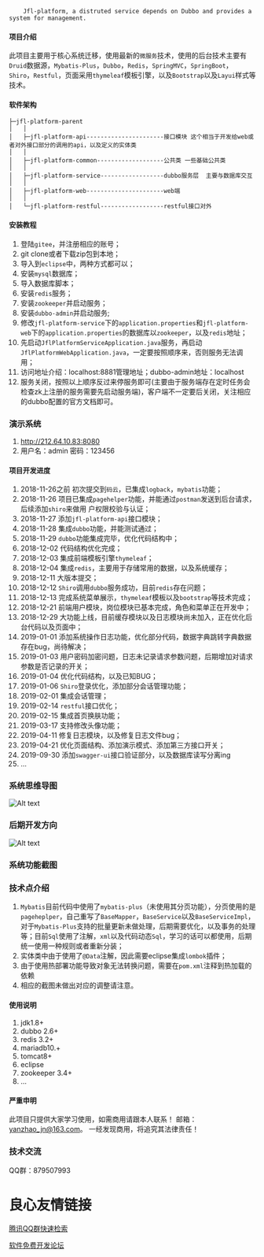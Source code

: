  
     
     
    	Jfl-platform, a distruted service depends on Dubbo and provides a system for management.
    	 
    	 
      		 
   		 
   		 
      		 
   		         	  
    	 
       		 
     	 
     	 
       		 
     	 
         
 


#### 项目介绍
 此项目主要用于核心系统迁移，使用最新的`微服务`技术，使用的后台技术主要有`Druid`数据源，`Mybatis-Plus`，`Dubbo`，`Redis`，`SpringMVC`，`SpringBoot`，`Shiro`，`Restful`，页面采用`thymeleaf`模板引擎，以及`Bootstrap`以及`Layui`样式等技术。

#### 软件架构
```
├─jfl-platform-parent
│	│
│	├─jfl-platform-api----------------------接口模块 这个相当于开发给web或者对外接口部分的调用的api，以及定义的实体类
│	│
│	├─jfl-platform-common-------------------公共类 一些基础公共类
│	│
│	├─jfl-platform-service------------------dubbo服务层  主要与数据库交互
│	│
│	├─jfl-platform-web----------------------web端
│	│
│	└─jfl-platform-restful------------------restful接口对外
```


#### 安装教程

1. 登陆`gitee`，并注册相应的账号；
2. git clone或者下载zip包到本地；
3. 导入到`eclipse`中，两种方式都可以；
4. 安装`mysql`数据库；
5. 导入数据库脚本；
6. 安装`redis`服务；
7. 安装`zookeeper`并启动服务；
8. 安装`dubbo-admin`并启动服务;
9. 修改`jfl-platform-service`下的`application.properties`和`jfl-platform-web`下的`application.properties`的数据库以`zookeeper`，以及`redis`地址；
10. 先启动`JflPlatformServiceApplication.java`服务，再启动`JflPlatformWebApplication.java`，一定要按照顺序来，否则服务无法调用；
11. 访问地址介绍：localhost:8881管理地址；dubbo-admin地址：localhost
12. 服务关闭，按照以上顺序反过来停服务即可(主要由于服务端存在定时任务会检查zk上注册的服务需要先启动服务端)，客户端不一定要后关闭，关注相应的dubbo配置的官方文档即可。

### 演示系统
1. http://212.64.10.83:8080
2. 用户名：admin 密码：123456


#### 项目开发进度
1. 2018-11-26之前  初次提交到`码云`，已集成`logback`，`mybatis`功能；
2. 2018-11-26  项目已集成`pagehelper`功能，并能通过`postman`发送到后台请求，后续添加`shiro`来做用 户权限校验与认证；
3. 2018-11-27 添加`jfl-platform-api`接口模块；
4. 2018-11-28 集成`dubbo`功能，并能测试通过；
5. 2018-11-29 `dubbo`功能集成完毕，优化代码结构中；
6. 2018-12-02 代码结构优化完成；
7. 2018-12-03 集成前端模板引擎`thymeleaf`；
8. 2018-12-04 集成`redis`，主要用于存储常用的数据，以及系统缓存；
9. 2018-12-11 大版本提交；
10. 2018-12-12 `Shiro`调用`dubbo`服务成功，目前`redis`存在问题；
11. 2018-12-13 完成系统菜单展示，`thymeleaf`模板以及`bootstrap`等技术完成；
12. 2018-12-21 前端用户模块，岗位模块已基本完成，角色和菜单正在开发中；
13. 2018-12-29 大功能上线，目前缓存模块以及日志模块尚未加入，正在优化后台代码以及页面中；
14. 2019-01-01 添加系统操作日志功能，优化部分代码，数据字典跳转字典数据存在bug，尚待解决；
15. 2019-01-03 用户密码加密问题，日志未记录请求参数问题，后期增加对请求参数是否记录的开关；
16. 2019-01-04 优化代码结构，以及已知BUG；
17. 2019-01-06 `Shiro`登录优化，添加部分会话管理功能；
18. 2019-02-01 集成会话管理；
19. 2019-02-14 `restful`接口优化；
20. 2019-02-15 集成首页换肤功能；
21. 2019-03-17 支持修改头像功能；
22. 2019-04-11 修复日志模块，以及修复日志文件bug；
23. 2019-04-21 优化页面结构、添加演示模式、添加第三方接口开关；
24. 2019-09-30 添加`swagger-ui`接口验证部分，以及数据库读写分离ing
25. ...

### 系统思维导图
![Alt text](doc/img/JFL_1.png)
### 后期开发方向
![Alt text](doc/img/processing.png)
### 系统功能截图
 
	 
	     
	     
	 
	 
	     
	     
	 
	 
	     
	 
	 
	     
	     
	 
	 
	     
	     
	 
	 
	     
	     
	 
	 
	     
	     
	 	
	 
	     
	 
	 
	     
	     
	 	
 

### 技术点介绍
1. `Mybatis`目前代码中使用了`mybatis-plus`（未使用其分页功能），分页使用的是`pageheplper`，自己重写了`BaseMapper`，`BaseService`以及`BaseServiceImpl`，对于`Mybatis-Plus`支持的批量更新未做处理，后期需要优化，以及事务的处理等；目前`Sql`使用了注解，`xml`以及代码动态`Sql`，学习的话可以都使用，后期统一使用一种规则或者重新分装；
2. 实体类中由于使用了`@Data`注解，因此需要eclipse集成`lombok`插件；
3. 由于使用热部署功能导致对象无法转换问题，需要在`pom.xml`注释到热加载的依赖
4. 相应的截图未做出对应的调整请注意。
#### 使用说明

1. jdk1.8+
2. dubbo 2.6+
3. redis 3.2+
4. mariadb10.+
5. tomcat8+
6. eclipse
7. zookeeper 3.4+
8. ...

#### 严重申明
此项目只提供大家学习使用，如需商用请跟本人联系！
邮箱：yanzhao_jn@163.com。 
一经发现商用，将追究其法律责任！

### 技术交流
QQ群：879507993
      


 # 良心友情链接

[腾讯QQ群快速检索](http://u.720life.cn/s/8cf73f7c)

[软件免费开发论坛](http://u.720life.cn/s/bbb01dc0)